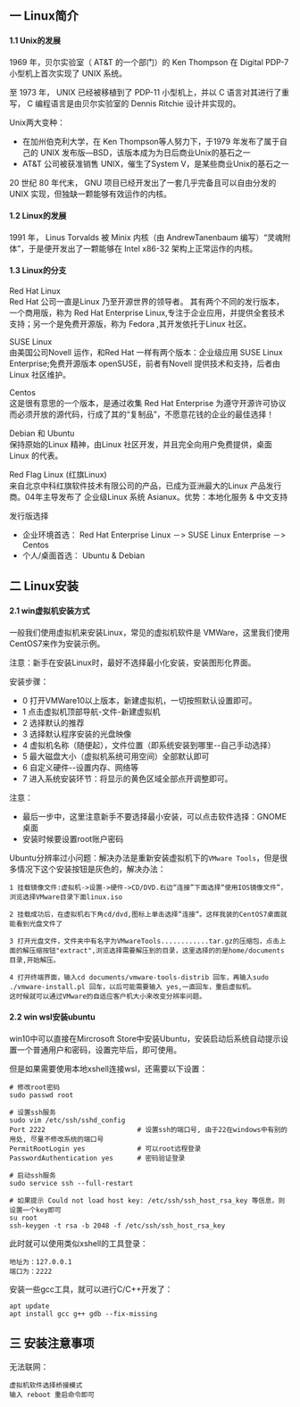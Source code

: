 ## 一 Linux简介

#### 1.1 Unix的发展 

1969 年，贝尔实验室（ AT&T 的一个部门）的 Ken Thompson 在 Digital PDP-7 小型机上首次实现了 UNIX 系统。  

至 1973 年， UNIX 已经被移植到了 PDP-11 小型机上，并以 C 语言对其进行了重写， C 编程语言是由贝尔实验室的 Dennis Ritchie 设计并实现的。  

Unix两大变种：
- 在加州伯克利大学，在 Ken Thompson等人努力下，于1979 年发布了属于自己的 UNIX 发布版—BSD，该版本成为为日后商业Unix的基石之一
- AT&T 公司被获准销售 UNIX，催生了System V，是某些商业Unix的基石之一

20 世纪 80 年代末， GNU 项目已经开发出了一套几乎完备且可以自由分发的UNIX 实现，但独缺一颗能够有效运作的内核。   

#### 1.2 Linux的发展

1991 年， Linus Torvalds 被 Minix 内核（由 AndrewTanenbaum 编写）“灵魂附体”，于是便开发出了一颗能够在 Intel x86-32 架构上正常运作的内核。  

#### 1.3 Linux的分支

Red Hat Linux   
    Red Hat 公司一直是Linux 乃至开源世界的领导者。 其有两个不同的发行版本，一个商用版，称为 Red Hat Enterprise Linux,专注于企业应用，并提供全套技术支持；另一个是免费开源版，称为 Fedora ,其开发依托于Linux 社区。   

SUSE Linux  
   由美国公司Novell 运作，和Red Hat 一样有两个版本：企业级应用 SUSE Linux Enterprise;免费开源版本 openSUSE，前者有Novell 提供技术和支持，后者由Linux 社区维护。

Centos  
    这是很有意思的一个版本，是通过收集 Red Hat Enterprise 为遵守开源许可协议而必须开放的源代码，行成了其的“复制品”，不愿意花钱的企业的最佳选择！

Debian 和 Ubuntu  
    保持原始的Linux 精神，由Linux 社区开发，并且完全向用户免费提供，桌面 Linux 的代表。

Red Flag Linux (红旗Linux)  
    来自北京中科红旗软件技术有限公司的产品，已成为亚洲最大的Linux 产品发行商。04年主导发布了 企业级Linux 系统 Asianux。优势：本地化服务 & 中文支持

发行版选择
- 企业环境首选： Red Hat Enterprise Linux  －>  SUSE Linux Enterprise  －> Centos  
- 个人/桌面首选： Ubuntu & Debian

## 二 Linux安装

#### 2.1 win虚拟机安装方式

一般我们使用虚拟机来安装Linux，常见的虚拟机软件是 VMWare，这里我们使用CentOS7来作为安装示例。  

注意：新手在安装Linux时，最好不选择最小化安装，安装图形化界面。  

安装步骤：
- 0 打开VMWare10以上版本，新建虚拟机，一切按照默认设置即可。
- 1 点击虚拟机顶部导航-文件-新建虚拟机
- 2 选择默认的推荐
- 3 选择默认程序安装的光盘映像
- 4 虚拟机名称（随便起），文件位置（即系统安装到哪里--自己手动选择）
- 5 最大磁盘大小（虚拟机系统可用空间）全部默认即可
- 6 自定义硬件--设置内存、网络等
- 7 进入系统安装环节：将显示的黄色区域全部点开调整即可。

注意：
- 最后一步中，这里注意新手不要选择最小安装，可以点击软件选择：GNOME桌面
- 安装时候要设置root账户密码

Ubuntu分辨率过小问题：解决办法是重新安装虚拟机下的`VMware Tools`，但是很多情况下这个安装按钮是灰色的，解决办法：
```
1 挂载镜像文件:虚拟机->设置->硬件->CD/DVD.右边“连接”下面选择“使用IOS镜像文件”，浏览选择VMware目录下面linux.iso

2 挂载成功后，在虚拟机右下角cd/dvd,图标上单击选择“连接“。这样我装的CentOS7桌面就能看到光盘文件了

3 打开光盘文件，文件夹中有名字为VMwareTools............tar.gz的压缩包，点击上面的解压缩按钮"extract",浏览选择需要解压到的目录，这里选择的的是home/documents目录,开始解压。

4 打开终端界面，输入cd documents/vmware-tools-distrib 回车，再输入sudo ./vmware-install.pl 回车，以后可能需要输入 yes,一直回车，重启虚拟机。
这时候就可以通过VMware的自适应客户机大小来改变分辨率问题。
```

#### 2.2 win wsl安装ubuntu

win10中可以直接在Mircrosoft Store中安装Ubuntu，安装启动后系统自动提示设置一个普通用户和密码，设置完毕后，即可使用。  

但是如果需要使用本地xshell连接wsl，还需要以下设置：
```
# 修改root密码
sudo passwd root

# 设置ssh服务
sudo vim /etc/ssh/sshd_config
Port 2222                       # 设置ssh的端口号, 由于22在windows中有别的用处, 尽量不修改系统的端口号
PermitRootLogin yes             # 可以root远程登录
PasswordAuthentication yes      # 密码验证登录

# 启动ssh服务
sudo service ssh --full-restart

# 如果提示 Could not load host key: /etc/ssh/ssh_host_rsa_key 等信息，则设置一个key即可
su root
ssh-keygen -t rsa -b 2048 -f /etc/ssh/ssh_host_rsa_key
```

此时就可以使用类似xshell的工具登录：
```
地址为：127.0.0.1
端口为：2222
```

安装一些gcc工具，就可以进行C/C++开发了：
```
apt update
apt install gcc g++ gdb --fix-missing
```

## 三 安装注意事项

无法联网：
```
虚拟机软件选择桥接模式
输入 reboot 重启命令即可
```